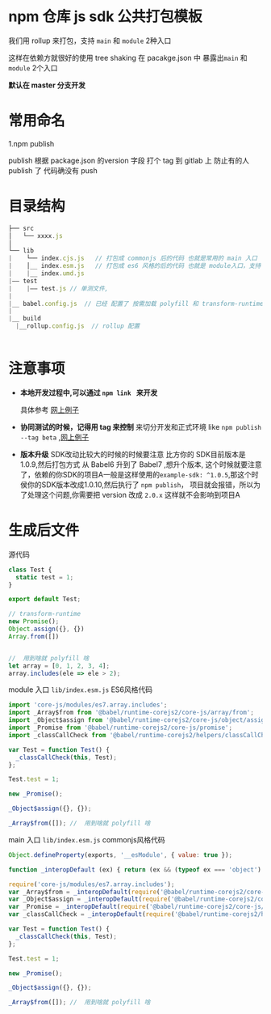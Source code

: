 #  npm 仓库 js sdk 公共打包模板


 我们用 rollup 来打包，支持  `main` 和 `module`  2种入口
  
 这样在依赖方就很好的使用  tree shaking
 在 pacakge.json 中 暴露出`main` 和 `module` 2个入口

**默认在 master 分支开发** 

 # 常用命名
1.npm publish 

publish 根据 package.json 的version 字段 打个 tag 到 gitlab 上
防止有的人 publish 了 代码确没有 push



 # 目录结构
 ```javascript
 ├── src
│   └── xxxx.js
│      
└── lib
|    └── index.cjs.js   // 打包成 commonjs 后的代码 也就是常用的 main 入口
|    │__ index.esm.js   // 打包成 es6 风格的后的代码 也就是 module入口，支持 treeshaking
|    |__ index.umd.js
|—— test
|    |—— test.js // 单测文件,
|
|__ babel.config.js  // 已经 配置了 按需加载 polyfill 和 transform-runtime 支持
|
|__ build
   |__rollup.config.js  // rollup 配置 
     
 ```
 
# 注意事项
 - **本地开发过程中,可以通过 `npm link ` 来开发**
   
   具体参考 [网上例子](https://www.jianshu.com/p/aaa7db89a5b2)
-  **协同测试的时候，记得用 tag 来控制**
  来切分开发和正式环境   like ` npm publish --tag beta `   ,[网上例子](https://cnodejs.org/topic/537b47d1cbcc39634983b739)
-  **版本升级**
   SDK改动比较大的时候的时候要注意 比方你的 SDK目前版本是 1.0.9,然后打包方式 从 Babel6 升到了 Babel7 ,想升个版本,
    这个时候就要注意了，依赖的你SDK的项目A一般是这样使用的`example-sdk: ^1.0.5`,那这个时侯你的SDK版本改成1.0.10,然后执行了 `npm publish`，
    项目就会报错，所以为了处理这个问题,你需要把 version 改成 `2.0.x` 这样就不会影响到项目A


 
# 生成后文件

源代码 

``` javascript
class Test {
  static test = 1;
}

export default Test;

// transform-runtime
new Promise();
Object.assign({}, {})
Array.from([])


//  用到啥就 polyfill 啥
let array = [0, 1, 2, 3, 4];
array.includes(ele => ele > 2);
```

 module 入口 `lib/index.esm.js`  ES6风格代码
```javascript
import 'core-js/modules/es7.array.includes';
import _Array$from from '@babel/runtime-corejs2/core-js/array/from';
import _Object$assign from '@babel/runtime-corejs2/core-js/object/assign';
import _Promise from '@babel/runtime-corejs2/core-js/promise';
import _classCallCheck from '@babel/runtime-corejs2/helpers/classCallCheck';

var Test = function Test() {
  _classCallCheck(this, Test);
};

Test.test = 1;

new _Promise();

_Object$assign({}, {});

_Array$from([]); //  用到啥就 polyfill 啥

```

main  入口 `lib/index.esm.js`  commonjs风格代码

```javascript
Object.defineProperty(exports, '__esModule', { value: true });

function _interopDefault (ex) { return (ex && (typeof ex === 'object') && 'default' in ex) ? ex['default'] : ex; }

require('core-js/modules/es7.array.includes');
var _Array$from = _interopDefault(require('@babel/runtime-corejs2/core-js/array/from'));
var _Object$assign = _interopDefault(require('@babel/runtime-corejs2/core-js/object/assign'));
var _Promise = _interopDefault(require('@babel/runtime-corejs2/core-js/promise'));
var _classCallCheck = _interopDefault(require('@babel/runtime-corejs2/helpers/classCallCheck'));

var Test = function Test() {
  _classCallCheck(this, Test);
};

Test.test = 1;

new _Promise();

_Object$assign({}, {});

_Array$from([]); //  用到啥就 polyfill 啥
```


 
